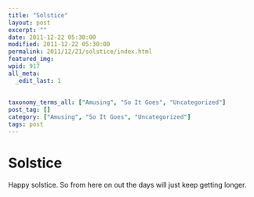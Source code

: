 ```yaml
---
title: "Solstice"
layout: post
excerpt: ""
date: 2011-12-22 05:30:00
modified: 2011-12-22 05:30:00
permalink: 2011/12/21/solstice/index.html
featured_img: 
wpid: 917
all_meta: 
  _edit_last: 1
  
  
taxonomy_terms_all: ["Amusing", "So It Goes", "Uncategorized"]
post_tag: []
category: ["Amusing", "So It Goes", "Uncategorized"]
tags: post
---
```


# Solstice

Happy solstice. So from here on out the days will just keep getting longer.